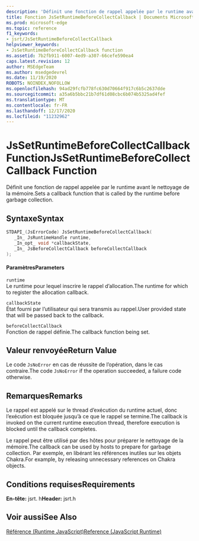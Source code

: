 ```yaml
---
description: 'Définit une fonction de rappel appelée par le runtime avant le nettoyage de la mémoire. '
title: Fonction JsSetRuntimeBeforeCollectCallback | Documents Microsoft
ms.prod: microsoft-edge
ms.topic: reference
f1_keywords:
- jsrt/JsSetRuntimeBeforeCollectCallback
helpviewer_keywords:
- JsSetRuntimeBeforeCollectCallback function
ms.assetid: 7b2fb911-6007-4ed9-a307-66cefe590ea4
caps.latest.revision: 12
author: MSEdgeTeam
ms.author: msedgedevrel
ms.date: 11/19/2020
ROBOTS: NOINDEX,NOFOLLOW
ms.openlocfilehash: 94ad29fcfb778fc630d70664f917c6b5c2637dde
ms.sourcegitcommit: a35a6b5bbc21b7df61d08cbc6b074b5325ad4fef
ms.translationtype: MT
ms.contentlocale: fr-FR
ms.lasthandoff: 12/17/2020
ms.locfileid: "11232962"
---
```

# <span data-ttu-id="81fe3-103">JsSetRuntimeBeforeCollectCallback Function</span><span class="sxs-lookup"><span data-stu-id="81fe3-103">JsSetRuntimeBeforeCollectCallback Function</span></span>

<span data-ttu-id="81fe3-104">Définit une fonction de rappel appelée par le runtime avant le nettoyage de la mémoire.</span><span class="sxs-lookup"><span data-stu-id="81fe3-104">Sets a callback function that is called by the runtime before garbage collection.</span></span>  
  
## <span data-ttu-id="81fe3-105">Syntaxe</span><span class="sxs-lookup"><span data-stu-id="81fe3-105">Syntax</span></span>  
  
```cpp  
STDAPI_(JsErrorCode) JsSetRuntimeBeforeCollectCallback(  
   _In_ JsRuntimeHandle runtime,  
   _In_opt_ void *callbackState,  
   _In_ JsBeforeCollectCallback beforeCollectCallback  
);  
```  
  
#### <span data-ttu-id="81fe3-106">Paramètres</span><span class="sxs-lookup"><span data-stu-id="81fe3-106">Parameters</span></span>  
 `runtime`  
 <span data-ttu-id="81fe3-107">Le runtime pour lequel inscrire le rappel d’allocation.</span><span class="sxs-lookup"><span data-stu-id="81fe3-107">The runtime for which to register the allocation callback.</span></span>  
  
 `callbackState`  
 <span data-ttu-id="81fe3-108">État fourni par l’utilisateur qui sera transmis au rappel.</span><span class="sxs-lookup"><span data-stu-id="81fe3-108">User provided state that will be passed back to the callback.</span></span>  
  
 `beforeCollectCallback`  
 <span data-ttu-id="81fe3-109">Fonction de rappel définie.</span><span class="sxs-lookup"><span data-stu-id="81fe3-109">The callback function being set.</span></span>  
  
## <span data-ttu-id="81fe3-110">Valeur renvoyée</span><span class="sxs-lookup"><span data-stu-id="81fe3-110">Return Value</span></span>  
 <span data-ttu-id="81fe3-111">Le code `JsNoError` en cas de réussite de l’opération, dans le cas contraire.</span><span class="sxs-lookup"><span data-stu-id="81fe3-111">The code `JsNoError` if the operation succeeded, a failure code otherwise.</span></span>  
  
## <span data-ttu-id="81fe3-112">Remarques</span><span class="sxs-lookup"><span data-stu-id="81fe3-112">Remarks</span></span>  
 <span data-ttu-id="81fe3-113">Le rappel est appelé sur le thread d’exécution du runtime actuel, donc l’exécution est bloquée jusqu’à ce que le rappel se termine.</span><span class="sxs-lookup"><span data-stu-id="81fe3-113">The callback is invoked on the current runtime execution thread, therefore execution is blocked until the callback completes.</span></span>  
  
 <span data-ttu-id="81fe3-114">Le rappel peut être utilisé par des hôtes pour préparer le nettoyage de la mémoire.</span><span class="sxs-lookup"><span data-stu-id="81fe3-114">The callback can be used by hosts to prepare for garbage collection.</span></span> <span data-ttu-id="81fe3-115">Par exemple, en libérant les références inutiles sur les objets Chakra.</span><span class="sxs-lookup"><span data-stu-id="81fe3-115">For example, by releasing unnecessary references on Chakra objects.</span></span>  
  
## <span data-ttu-id="81fe3-116">Conditions requises</span><span class="sxs-lookup"><span data-stu-id="81fe3-116">Requirements</span></span>  
 <span data-ttu-id="81fe3-117">**En-tête:** jsrt. h</span><span class="sxs-lookup"><span data-stu-id="81fe3-117">**Header:** jsrt.h</span></span>  
  
## <span data-ttu-id="81fe3-118">Voir aussi</span><span class="sxs-lookup"><span data-stu-id="81fe3-118">See Also</span></span>  
 [<span data-ttu-id="81fe3-119">Référence (Runtime JavaScript)</span><span class="sxs-lookup"><span data-stu-id="81fe3-119">Reference (JavaScript Runtime)</span></span>](../chakra-hosting/reference-javascript-runtime.md)
